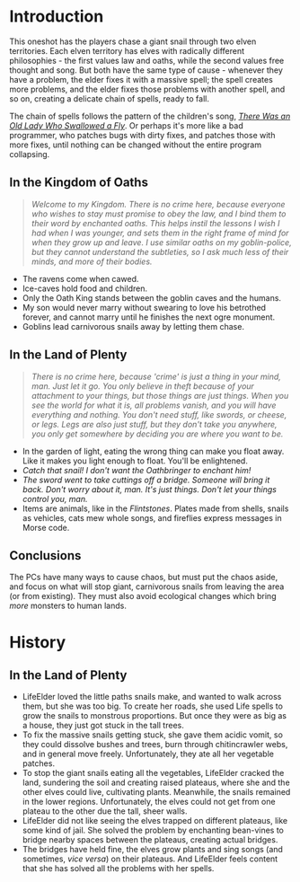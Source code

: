 # Introduction

This oneshot has the players chase a giant snail through two elven territories.
Each elven territory has elves with radically different philosophies - the first values law and oaths, while the second values free thought and song.
But both have the same type of cause - whenever they have a problem, the elder fixes it with a massive spell; the spell creates more problems, and the elder fixes those problems with another spell, and so on, creating a delicate chain of spells, ready to fall.

The chain of spells follows the pattern of the children's song, *[There Was an Old Lady Who Swallowed a Fly](https://en.wikipedia.org/wiki/There_Was_an_Old_Lady_Who_Swallowed_a_Fly)*.
Or perhaps it's more like a bad programmer, who patches bugs with dirty fixes, and patches those with more fixes, until nothing can be changed without the entire program collapsing.

## In the Kingdom of Oaths

> *Welcome to my Kingdom.  There is no crime here, because everyone who wishes to stay must promise to obey the law, and I bind them to their word by enchanted oaths.  This helps instil the lessons I wish I had when I was younger, and sets them in the right frame of mind for when they grow up and leave.  I use similar oaths on my goblin-police, but they cannot understand the subtleties, so I ask much less of their minds, and more of their bodies.*

- The ravens come when cawed.
- Ice-caves hold food and children.
- Only the Oath King stands between the goblin caves and the humans.
- My son would never marry without swearing to love his betrothed forever, and cannot marry until he finishes the next ogre monument.
- Goblins lead carnivorous snails away by letting them chase.

## In the Land of Plenty

> *There is no crime here, because 'crime' is just a thing in your mind, man.  Just let it go.  You only believe in theft because of your attachment to your things, but those things are just things.  When you see the world for what it is, all problems vanish, and you will have everything and nothing.  You don't need stuff, like swords, or cheese, or legs.  Legs are also just stuff, but they don't take you anywhere, you only get somewhere by deciding you are where you want to be.*

- In the garden of light, eating the wrong thing can make you float away.  Like it makes you light enough to float.  You'll be enlightened.
- *Catch that snail!  I don't want the Oathbringer to enchant him!*
- *The sword went to take cuttings off a bridge.  Someone will bring it back.  Don't worry about it, man.  It's just things.  Don't let your things control you, man.*
- Items are animals, like in the *Flintstones*.  Plates made from shells, snails as vehicles, cats mew whole songs, and fireflies express messages in Morse code.

## Conclusions

The PCs have many ways to cause chaos, but must put the chaos aside, and focus on what will stop giant, carnivorous snails from leaving the area (or from existing).
They must also avoid ecological changes which bring *more* monsters to human lands.

# History

## In the Land of Plenty

- LifeElder loved the little paths snails make, and wanted to walk across them, but she was too big.  To create her roads, she used Life spells to grow the snails to monstrous proportions.  But once they were as big as a house, they just got stuck in the tall trees.
- To fix the massive snails getting stuck, she gave them acidic vomit, so they could dissolve bushes and trees, burn through chitincrawler webs, and in general move freely.  Unfortunately, they ate all her vegetable patches.
- To stop the giant snails eating all the vegetables, LifeElder cracked the land, sundering the soil and creating raised plateaus, where she and the other elves could live, cultivating plants.  Meanwhile, the snails remained in the lower regions.  Unfortunately, the elves could not get from one plateau to the other due the tall, sheer walls.
- LifeElder did not like seeing the elves trapped on different plateaus, like some kind of jail.  She solved the problem by enchanting bean-vines to bridge nearby spaces between the plateaus, creating actual bridges.
- The bridges have held fine, the elves grow plants and sing songs (and sometimes, *vice versa*) on their plateaus.  And LifeElder feels content that she has solved all the problems with her spells.

